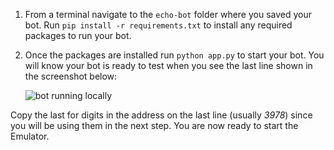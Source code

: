 <!-- Include under "Start your bot" header in the files:
bot-builder-tutorial-create-basic-bot.md and bot-builder-python-quickstart.md -->

1. From a terminal navigate to the `echo-bot` folder where you saved your bot. Run `pip install -r requirements.txt` to install any required packages to run your bot.

2. Once the packages are installed run `python app.py` to start your bot. You will know your bot is ready to test when you see the last line shown in the screenshot below:

    ![bot running locally](~/media/python/quickstart/bot-running-locally.png)

Copy the last for digits in the address on the last line (usually _3978_) since you will be using them in the next step. You are now ready to start the Emulator.
